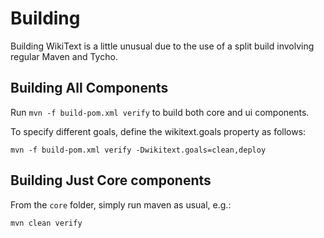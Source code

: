 # Building

Building WikiText is a little unusual due to the use of a split build involving
regular Maven and Tycho.

## Building All Components

Run `mvn -f build-pom.xml verify` to build both core and ui components.

To specify different goals, define the wikitext.goals property as follows:

`mvn -f build-pom.xml verify -Dwikitext.goals=clean,deploy`

## Building Just Core components

From the `core` folder, simply run maven as usual, e.g.:

`mvn clean verify`
